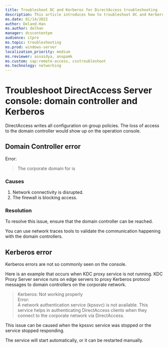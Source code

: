 ```yaml
---
title: Troubleshoot DC and Kerberos for DirectAccess troubleshooting
description: This article introduces how to troubleshoot DC and Kerberos for DirectAccess server troubleshooting.
ms.date: 01/14/2022
author: Deland-Han
ms.author: delhan
manager: dcscontentpm
audience: itpro
ms.topic: troubleshooting
ms.prod: windows-server
localization_priority: medium
ms.reviewer: asvaidya, anupamk
ms.custom: sap:remote-access, csstroubleshoot
ms.technology: networking
---
```

# Troubleshoot DirectAccess Server console: domain controller and Kerberos

DirectAccess writes all configuration on group policies. The loss of access to the domain controller would show up on the operation console.

## Domain Controller error

Error:  
> The corporate domain for is <!-- missing words -->

### Causes

1. Network connectivity is disrupted.
2. The firewall is blocking access.

### Resolution

To resolve this issue, ensure that the domain controller can be reached.

You can use network traces tools to validate the communication happening with the domain controllers.

## Kerberos error

Kerberos errors are not so commonly seen on the console.

Here is an example that occurs when KDC proxy service is not running. KDC Proxy Server service runs on edge servers to proxy Kerberos protocol messages to domain controllers on the corporate network.

> Kerberos: Not working properly  
> Error:  
> A network authentication service (kpssvc) is not available. This service helps in authenticating DirectAccess clients when they connect to the corporate network via DirectAccess.

This issue can be caused when the kpssvc service was stopped or the service stopped responding.

The service will start automatically, or it can be restarted manually.
